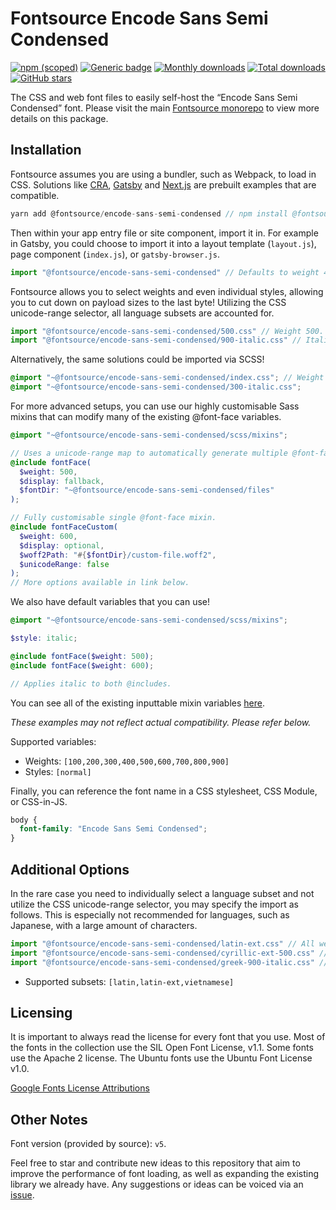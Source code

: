 # Fontsource Encode Sans Semi Condensed

[![npm (scoped)](https://img.shields.io/npm/v/@fontsource/encode-sans-semi-condensed?color=brightgreen)](https://www.npmjs.com/package/@fontsource/encode-sans-semi-condensed) [![Generic badge](https://img.shields.io/badge/fontsource-passing-brightgreen)](https://github.com/fontsource/fontsource) [![Monthly downloads](https://badgen.net/npm/dm/@fontsource/encode-sans-semi-condensed)](https://github.com/fontsource/fontsource) [![Total downloads](https://badgen.net/npm/dt/@fontsource/encode-sans-semi-condensed)](https://github.com/fontsource/fontsource) [![GitHub stars](https://img.shields.io/github/stars/fontsource/fontsource.svg?style=social&label=Star)](https://github.com/fontsource/fontsource/stargazers)

The CSS and web font files to easily self-host the “Encode Sans Semi Condensed” font. Please visit the main [Fontsource monorepo](https://github.com/fontsource/fontsource) to view more details on this package.

## Installation

Fontsource assumes you are using a bundler, such as Webpack, to load in CSS. Solutions like [CRA](https://create-react-app.dev/), [Gatsby](https://www.gatsbyjs.org/) and [Next.js](https://nextjs.org/) are prebuilt examples that are compatible.

```javascript
yarn add @fontsource/encode-sans-semi-condensed // npm install @fontsource/encode-sans-semi-condensed
```

Then within your app entry file or site component, import it in. For example in Gatsby, you could choose to import it into a layout template (`layout.js`), page component (`index.js`), or `gatsby-browser.js`.

```javascript
import "@fontsource/encode-sans-semi-condensed" // Defaults to weight 400.
```

Fontsource allows you to select weights and even individual styles, allowing you to cut down on payload sizes to the last byte! Utilizing the CSS unicode-range selector, all language subsets are accounted for.

```javascript
import "@fontsource/encode-sans-semi-condensed/500.css" // Weight 500.
import "@fontsource/encode-sans-semi-condensed/900-italic.css" // Italic variant.
```

Alternatively, the same solutions could be imported via SCSS!

```scss
@import "~@fontsource/encode-sans-semi-condensed/index.css"; // Weight 400.
@import "~@fontsource/encode-sans-semi-condensed/300-italic.css";
```

For more advanced setups, you can use our highly customisable Sass mixins that can modify many of the existing @font-face variables.

```scss
@import "~@fontsource/encode-sans-semi-condensed/scss/mixins";

// Uses a unicode-range map to automatically generate multiple @font-face rules.
@include fontFace(
  $weight: 500,
  $display: fallback,
  $fontDir: "~@fontsource/encode-sans-semi-condensed/files"
);

// Fully customisable single @font-face mixin.
@include fontFaceCustom(
  $weight: 600,
  $display: optional,
  $woff2Path: "#{$fontDir}/custom-file.woff2",
  $unicodeRange: false
);
// More options available in link below.
```

We also have default variables that you can use!

```scss
@import "~@fontsource/encode-sans-semi-condensed/scss/mixins";

$style: italic;

@include fontFace($weight: 500);
@include fontFace($weight: 600);

// Applies italic to both @includes.
```

You can see all of the existing inputtable mixin variables [here](https://github.com/fontsource/fontsource/tree/master/packages/encode-sans-semi-condensed/scss/mixins.scss).

_These examples may not reflect actual compatibility. Please refer below._

Supported variables:

- Weights: `[100,200,300,400,500,600,700,800,900]`
- Styles: `[normal]`

Finally, you can reference the font name in a CSS stylesheet, CSS Module, or CSS-in-JS.

```css
body {
  font-family: "Encode Sans Semi Condensed";
}
```

## Additional Options

In the rare case you need to individually select a language subset and not utilize the CSS unicode-range selector, you may specify the import as follows. This is especially not recommended for languages, such as Japanese, with a large amount of characters.

```javascript
import "@fontsource/encode-sans-semi-condensed/latin-ext.css" // All weights with normal style included.
import "@fontsource/encode-sans-semi-condensed/cyrillic-ext-500.css" // Weight 500 with normal style.
import "@fontsource/encode-sans-semi-condensed/greek-900-italic.css" // Italic variant.
```

- Supported subsets: `[latin,latin-ext,vietnamese]`

## Licensing

It is important to always read the license for every font that you use.
Most of the fonts in the collection use the SIL Open Font License, v1.1. Some fonts use the Apache 2 license. The Ubuntu fonts use the Ubuntu Font License v1.0.

[Google Fonts License Attributions](https://fonts.google.com/attribution)

## Other Notes

Font version (provided by source): `v5`.

Feel free to star and contribute new ideas to this repository that aim to improve the performance of font loading, as well as expanding the existing library we already have. Any suggestions or ideas can be voiced via an [issue](https://github.com/fontsource/fontsource/issues).
